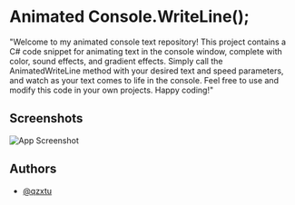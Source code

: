 # Animated Console.WriteLine();

"Welcome to my animated console text repository! This project contains a C# code snippet for animating text in the console window, complete with color, sound effects, and gradient effects. Simply call the AnimatedWriteLine method with your desired text and speed parameters, and watch as your text comes to life in the console. Feel free to use and modify this code in your own projects. Happy coding!"
## Screenshots

![App Screenshot](https://cdn.discordapp.com/attachments/1008195045960204349/1097808607497699368/New_Website_Blue_Mockup_Instagram_-_Laptop.gif)


## Authors

- [@qzxtu](https://www.github.com/qzxtu)
